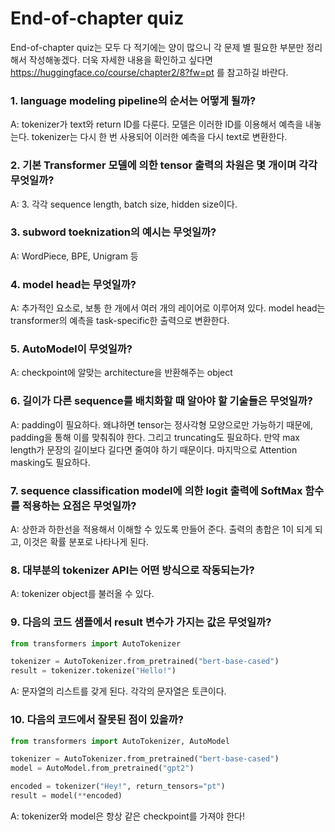 # End-of-chapter quiz

End-of-chapter quiz는 모두 다 적기에는 양이 많으니 각 문제 별 필요한 부분만 정리해서 작성해놓겠다.
더욱 자세한 내용을 확인하고 싶다면 https://huggingface.co/course/chapter2/8?fw=pt 를 참고하길 바란다.

### 1. language modeling pipeline의 순서는 어떻게 될까?

A: tokenizer가 text와 return ID를 다룬다. 모델은 이러한 ID를 이용해서 예측을 내놓는다.
tokenizer는 다시 한 번 사용되어 이러한 예측을 다시 text로 변환한다.

### 2. 기본 Transformer 모델에 의한 tensor 출력의 차원은 몇 개이며 각각 무엇일까?

A: 3. 각각 sequence length, batch size, hidden size이다.

### 3. subword toeknization의 예시는 무엇일까?

A: WordPiece, BPE, Unigram 등

### 4. model head는 무엇일까?

A: 추가적인 요소로, 보통 한 개에서 여러 개의 레이어로 이루어져 있다. model head는 transformer의 예측을 task-specific한 출력으로 변환한다.

### 5. AutoModel이 무엇일까?

A: checkpoint에 알맞는 architecture을 반환해주는 object

### 6. 길이가 다른 sequence를 배치화할 때 알아야 할 기술들은 무엇일까?

A: padding이 필요하다. 왜냐하면 tensor는 정사각형 모양으로만 가능하기 때문에, padding을 통해 이를 맞춰줘야 한다.
그리고 truncating도 필요하다. 만약 max length가 문장의 길이보다 길다면 줄여야 하기 때문이다.
마지막으로 Attention masking도 필요하다.

### 7. sequence classification model에 의한 logit 출력에 SoftMax 함수를 적용하는 요점은 무엇일까?

A: 상한과 하한선을 적용해서 이해할 수 있도록 만들어 준다. 출력의 총합은 1이 되게 되고, 이것은 확률 분포로 나타나게 된다.

### 8. 대부분의 tokenizer API는 어떤 방식으로 작동되는가?

A: tokenizer object를 불러올 수 있다.

### 9. 다음의 코드 샘플에서 result 변수가 가지는 값은 무엇일까?

``` python
from transformers import AutoTokenizer

tokenizer = AutoTokenizer.from_pretrained("bert-base-cased")
result = tokenizer.tokenize("Hello!")
```

A: 문자열의 리스트를 갖게 된다. 각각의 문자열은 토큰이다.

### 10. 다음의 코드에서 잘못된 점이 있을까?

``` python
from transformers import AutoTokenizer, AutoModel

tokenizer = AutoTokenizer.from_pretrained("bert-base-cased")
model = AutoModel.from_pretrained("gpt2")

encoded = tokenizer("Hey!", return_tensors="pt")
result = model(**encoded)
```

A: tokenizer와 model은 항상 같은 checkpoint를 가져야 한다!
